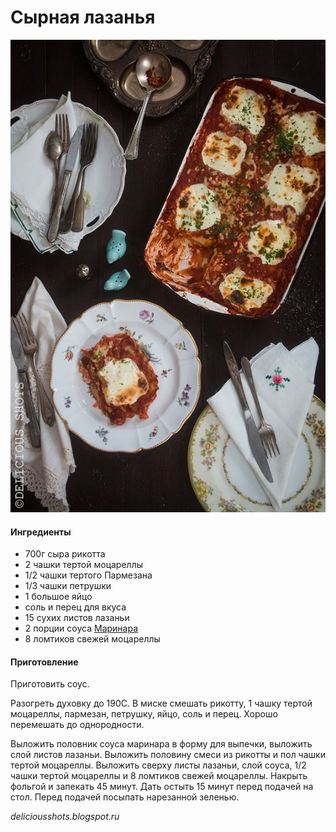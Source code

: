 ﻿---
image: ../../pics/lasagna-cheese.jpg
---
# Сырная лазанья

![Сырная лазанья](../../pics/lasagna-cheese.jpg)

#### Ингредиенты

* 700г сыра рикотта
* 2 чашки тертой моцареллы
* 1/2 чашки тертого Пармезана
* 1/3 чашки петрушки
* 1 большое яйцо
* соль и перец для вкуса
* 15 сухих листов лазаньи
* 2 порции соуса [Маринара](https://mars9n9.github.io/%D0%A1%D0%BE%D1%83%D1%81%D1%8B/marinara.html)
* 8 ломтиков свежей моцареллы

#### Приготовление

Приготовить соус.

Разогреть духовку до 190С. В миске смешать рикотту, 1 чашку тертой моцареллы, пармезан, петрушку, яйцо, соль и перец. Хорошо перемешать до однородности.

Выложить половник соуса маринара в форму для выпечки, выложить слой листов лазаньи. Выложить половину смеси из рикотты и пол чашки тертой моцареллы. Выложить сверху листы лазаньи, слой соуса, 1/2 чашки тертой моцареллы и 8 ломтиков свежей моцареллы. Накрыть фольгой и запекать 45 минут. Дать остыть 15 минут перед подачей на стол. Перед подачей посыпать нарезанной зеленью.

*deliciousshots.blogspot.ru*
